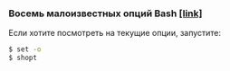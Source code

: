 ### Восемь малоизвестных опций Bash [[link]](https://habr.com/ru/post/452522/)


Если хотите посмотреть на текущие опции, запустите:
```bash
$ set -o
$ shopt
```
